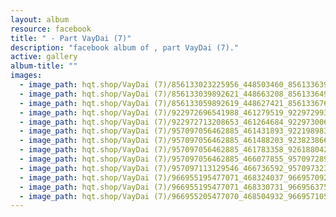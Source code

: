 ```yaml
---
layout: album
resource: facebook
title: " - Part VayDai (7)"
description: "facebook album of , part VayDai (7)."
active: gallery
album-title: ""
images:
  - image_path: hqt.shop/VayDai (7)/856133023225956_448503460_856133639892561_736650536545523508_n.jpg
  - image_path: hqt.shop/VayDai (7)/856133039892621_448663208_856133649892560_3725721262982161411_n.jpg
  - image_path: hqt.shop/VayDai (7)/856133059892619_448627421_856133676559224_5904831984549686873_n.jpg
  - image_path: hqt.shop/VayDai (7)/922972696541988_461279519_922972993208625_7860929775282106833_n.jpg
  - image_path: hqt.shop/VayDai (7)/922972713208653_461264684_922973006541957_5186955098749373328_n.jpg
  - image_path: hqt.shop/VayDai (7)/957097056462885_461431893_922198983286026_5593105000971226174_n.jpg
  - image_path: hqt.shop/VayDai (7)/957097056462885_461488203_923823866456871_5333542563578950089_n.jpg
  - image_path: hqt.shop/VayDai (7)/957097056462885_461783358_926188042887120_452323673497598263_n.jpg
  - image_path: hqt.shop/VayDai (7)/957097056462885_466077855_957097289796195_831211735908759079_n.jpg
  - image_path: hqt.shop/VayDai (7)/957097113129546_466736592_957097323129525_8939624623052103784_n.jpg
  - image_path: hqt.shop/VayDai (7)/966955195477071_468324037_966957092143548_6668088803100847731_n.jpg
  - image_path: hqt.shop/VayDai (7)/966955195477071_468330731_966956375476953_8358003564565113703_n.jpg
  - image_path: hqt.shop/VayDai (7)/966955205477070_468504932_966957105476880_638148018948476009_n.jpg
---
```

